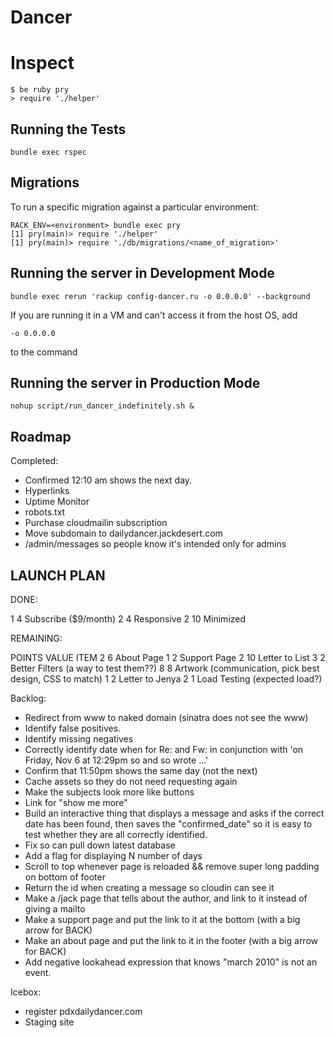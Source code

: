 Dancer
======


Inspect
=======

    $ be ruby pry
    > require './helper'

Running the Tests
-----------------

    bundle exec rspec


Migrations
----------

To run a specific migration against a particular environment:

    RACK_ENV=<environment> bundle exec pry
    [1] pry(main)> require './helper'
    [1] pry(main)> require './db/migrations/<name_of_migration>'


Running the server in Development Mode
--------------------------------------

    bundle exec rerun 'rackup config-dancer.ru -o 0.0.0.0' --background

If you are running it in a VM and can't access it from the host OS,
add

    -o 0.0.0.0

to the command

Running the server in Production Mode
-------------------------------------

    nohup script/run_dancer_indefinitely.sh &

Roadmap
--------------

Completed:

  * Confirmed 12:10 am shows the next day.
  * Hyperlinks
  * Uptime Monitor
  * robots.txt
  * Purchase cloudmailin subscription
  * Move subdomain to dailydancer.jackdesert.com
  * /admin/messages so people know it's intended only for admins

LAUNCH PLAN
-----------

DONE:

1         4       Subscribe ($9/month)
2         4       Responsive
2         10      Minimized

REMAINING:


POINTS    VALUE   ITEM
2         6       About Page
1         2       Support Page
2         10      Letter to List
3         2       Better Filters (a way to test them??)
8         8       Artwork (communication, pick best design, CSS to match)
1         2       Letter to Jenya
2         1       Load Testing (expected load?)

Backlog:

  * Redirect from www to naked domain (sinatra does not see the www)
  * Identify false positives.
  * Identify missing negatives
  * Correctly identify date when for Re: and Fw: in conjunction with 'on Friday, Nov 6 at 12:29pm so and so wrote ...'
  * Confirm that 11:50pm shows the same day (not the next)
  * Cache assets so they do not need requesting again
  * Make the subjects look more like buttons
  * Link for "show me more"
  * Build an interactive thing that displays a message and asks if the correct date has been found, then saves
    the "confirmed_date" so it is easy to test whether they are all correctly identified.
  * Fix so can pull down latest database
  * Add a flag for displaying N number of days
  * Scroll to top whenever page is reloaded && remove super long padding on bottom of footer
  * Return the id when creating a message so cloudin can see it
  * Make a /jack page that tells about the author, and link to it instead of giving a mailto
  * Make a support page and put the link to it at the bottom (with a big arrow for BACK)
  * Make an about page and put the link to it in the footer (with a big arrow for BACK)
  * Add negative lookahead expression that knows "march 2010" is not an event.


Icebox:

  * register pdxdailydancer.com
  * Staging site


